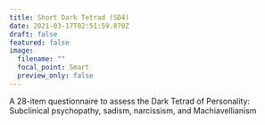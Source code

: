 ```yaml
---
title: Short Dark Tetrad (SD4)
date: 2021-03-17T02:51:59.870Z
draft: false
featured: false
image:
  filename: ""
  focal_point: Smart
  preview_only: false
---
```

A 28-item questionnaire to assess the Dark Tetrad of Personality: Subclinical psychopathy, sadism, narcissism, and Machiavellianism
